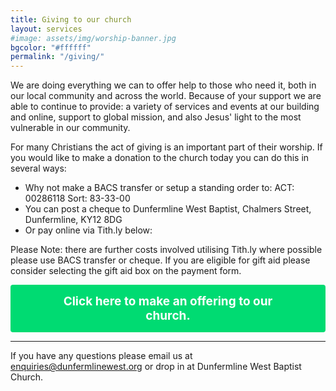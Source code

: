 ```yaml
---
title: Giving to our church
layout: services
#image: assets/img/worship-banner.jpg
bgcolor: "#ffffff"
permalink: "/giving/"
---
```

<div class='row'>
<div class="col-lg-12 text-normal">
We are doing everything we can to offer help to those who need it, both in our local community and across the world. Because of your support we are able to continue to provide: a variety of services and events at our building and online, support to global mission, and also Jesus' light to the most vulnerable in our community. 
    
For many Christians the act of giving is an important part of their worship. If you would like to make a donation to the church today you can do this in several ways:

* Why not make a BACS transfer or setup a standing order to: ACT: 00286118 Sort: 83-33-00
* You can post a cheque to Dunfermline West Baptist, Chalmers Street, Dunfermline, KY12 8DG
* Or pay online via Tith.ly below:

Please Note: there are further costs involved utilising Tith.ly where possible please use BACS transfer or cheque. If you are eligible for gift aid please consider selecting the gift aid box on the payment form.

<button class="tithely-give-btn" style="background-color: #00DB72;font-family: inherit;font-weight: bold;font-size: 19px; padding: 15px 70px; border-radius: 4px; cursor: pointer; background-image: none; color: white; text-shadow: none; display: inline-block; float: none; border: none;" data-church-id="1311056">Click here to make an offering to our church.</button>
<script src="https://tithe.ly/widget/v3/give.js?3"></script>
<script>
var tw = create_tithely_widget();
</script>

<hr />

<p>
If you have any questions please email us at <a href='mailto:enquiries@dunfermlinewest.org?subject=kidzclub'>enquiries@dunfermlinewest.org</a> or drop in at Dunfermline West Baptist Church.
</p>
</div>
</div>